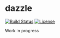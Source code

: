 # dazzle

[![Build Status](https://travis-ci.org/dariost/dazzle.svg?branch=master)](https://travis-ci.org/dariost/dazzle)
[![License](https://img.shields.io/badge/License-MPL2-blue.svg)](https://www.mozilla.org/en-US/MPL/2.0/)

Work in progress
